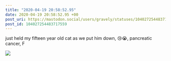 ```yaml
---
title: "2020-04-19 20:58:52.95"
date: 2020-04-19 20:58:52.95 +00
post_uri: https://mastodon.social/users/gravely/statuses/104027254483717559
post_id: 104027254483717559
---
```

just held my fifteen year old cat as we put him down, 😢😭, pancreatic cancer, F


![](/images/27706725.jpg)

